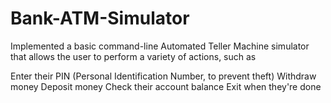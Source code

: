 # Bank-ATM-Simulator

Implemented a basic command-line Automated Teller Machine simulator that allows the user to perform a variety of actions, such as

Enter their PIN (Personal Identification Number, to prevent theft)
Withdraw money
Deposit money
Check their account balance
Exit when they're done
